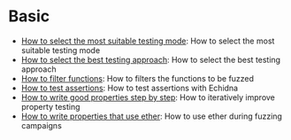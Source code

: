 # Basic

- [How to select the most suitable testing mode](./testing-modes.md): How to select the most suitable testing mode
- [How to select the best testing approach](./common-testing-approaches.md): How to select the best testing approach
- [How to filter functions](./filtering-functions.md): How to filters the functions to be fuzzed
- [How to test assertions](./assertion-checking.md): How to test assertions with Echidna
- [How to write good properties step by step](./property-creation.md): How to iteratively improve property testing
- [How to write properties that use ether](./working-with-ether.md): How to use ether during fuzzing campaigns
